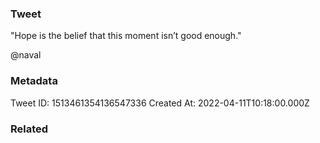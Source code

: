 ### Tweet
"Hope is the belief that this moment isn’t good enough."

@naval

### Metadata
Tweet ID: 1513461354136547336
Created At: 2022-04-11T10:18:00.000Z

### Related

